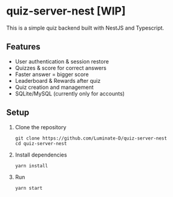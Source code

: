 # quiz-server-nest [WIP]

This is a simple quiz backend built with NestJS and Typescript.

## Features

- User authentication & session restore
- Quizzes & score for correct answers
- Faster answer = bigger score
- Leaderboard & Rewards after quiz
- Quiz creation and management
- SQLite/MySQL (currently only for accounts)

## Setup

1. Clone the repository
    ```shell
    git clone https://github.com/Luminate-D/quiz-server-nest
    cd quiz-server-nest
    ```
2. Install dependencies
    ```shell
    yarn install
    ```
3. Run
    ```shell
    yarn start
    ```
   
